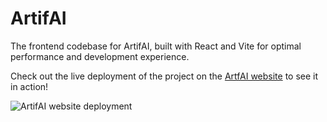 # ArtifAI

The frontend codebase for ArtifAI, built with React and Vite for optimal performance and development experience.

Check out the live deployment of the project on the [ArtfAI website](https://artifa.apps.austinjiang.com) to see it in action!

![ArtifAI website deployment](https://artifa.apps.austinjiang.com/public/outlook.png)